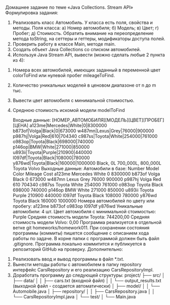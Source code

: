 Домашнее задание по теме «Java Collections. Stream API»
Формулировка задания:
1. Реализовать класс Автомобиль. У класса есть поля, свойства и
   методы.
   Поля класса:
   а) Номер автомобиля;
   б) Модель;
   в) Цвет;
   г) Пробег;
   д) Стоимость.
   Обратить внимание на переопределение метода toString, на сеттеры и
   геттеры, модификаторы доступа полей.
2. Проверить работу в классе Main, методе main.
3. Создать объект Java Collections со списком автомобилей.
4. Используя Java Stream API, вывести (можно сделать любые 2 пункта
   из 4):
1) Номера всех автомобилей, имеющих заданный в переменной цвет
   colorToFind или нулевой пробег mileageToFind.
2) Количество уникальных моделей в ценовом диапазоне от n до m тыс.
3) Вывести цвет автомобиля с минимальной стоимостью.
4) Среднюю стоимость искомой модели modelToFind

   Входные данные:
   [НОМЕР_АВТОМОБИЛЯ][МОДЕЛЬ][ЦВЕТ][ПРОБЕГ][ЦЕНА]
   a123me|Mercedes|White|0|8300000
   b873of|Volga|Black|0|673000
   w487mn|Lexus|Grey|76000|900000
   p987hj|Volga|Red|610|704340
   c987ss|Toyota|White|254000|761000
   o983op|Toyota|Black|698000|740000
   p146op|BMW|White|271000|850000
   u893ii|Toyota|Purple|210900|440000
   l097df|Toyota|Black|108000|780000
   y876wd|Toyota|Black|160000|1000000
   Black, 0L
   700_000L, 800_000L
   Toyota
   Volvo
   Выходные данные:
   Автомобили в базе:
   Number Model Color Mileage Cost
   a123me Mercedes White 0 8300000
   b873of Volga Black 0 673000
   w487mn Lexus Grey 76000 900000
   p987hj Volga Red 610 704340
   c987ss Toyota White 254000 761000
   o983op Toyota Black 698000 740000
   p146op BMW White 271000 850000
   u893ii Toyota Purple 210900 440000
   l097df Toyota Black 108000 780000
   y876wd Toyota Black 160000 1000000
   Номера автомобилей по цвету или пробегу: a123me b873of o983op l097df
   y876wd
   Уникальные автомобили: 4 шт.
   Цвет автомобиля с минимальной стоимостью: Purple
   Средняя стоимость модели Toyota: 744200,00
   Средняя стоимость модели Volvo: 0,00
   Программа реализуется в отдельной ветке git homeworks/homework011.
   При сохранении состояния программы (коммиты) пишется сообщение с
   описанием хода работы по задаче.
   В корне папки с программой должен быть файл .gitignore.
   Программа локально коммитится и публикуется в репозиторий GitHub на
   проверку.
   Дополнительно:
1. Реализовать ввод и вывод программы в файл *.txt.
2. Вынести методы работы с автомобилем в папку repository интерфейс
   CarsRepository и его реализацию CarsRepositoryImpl.
3. Доработать программу до следующей структуры:
   project/
   ├── src/
   │   ├── data/
   │   │   ├── cars.txt          (входной файл)
   │   │   └── output_results.txt (выходной файл - создается автоматически)
   │   ├── model/
   │   │   └── Automobile.java
   │   ├── repository/
   │   │   ├── CarsRepository.java
   │   │   └── CarsRepositoryImpl.java
   │   └── test/
   │       └── Main.java